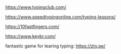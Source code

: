
https://www.typingclub.com/

https://www.speedtypingonline.com/typing-lessons/

https://10fastfingers.com/

https://www.keybr.com/

fantastic game for learing typing: https://zty.pe/ 
